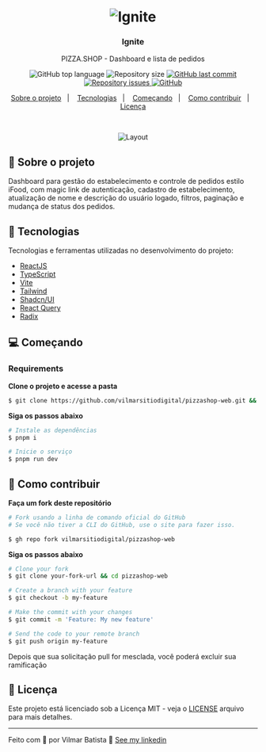 <h1 align="center">
  <img alt="Ignite" src="https://res.cloudinary.com/vilmarbatista/image/upload/v1623856822/Development/Ignite/ignite-reactjs_kzqdhj.png" />
</h1>

<h3 align="center">
  Ignite
</h3>

<p align="center">PIZZA.SHOP - Dashboard e lista de pedidos</p>

<p align="center">
  <img alt="GitHub top language" src="https://img.shields.io/github/languages/top/vilmarsitiodigital/pizzashop-web?color=dc2627">

  <img alt="Repository size" src="https://img.shields.io/github/repo-size/vilmarsitiodigital/pizzashop-web?color=dc2627">

  <a href="https://github.com/vilmarsitiodigital/pizzashop-web/commits/main">
    <img alt="GitHub last commit" src="https://img.shields.io/github/last-commit/vilmarsitiodigital/pizzashop-web?color=dc2627">
  </a>

  <a href="https://github.com/vilmarsitiodigital/pizzashop-web/issues">
    <img alt="Repository issues" src="https://img.shields.io/github/issues/vilmarsitiodigital/pizzashop-web?color=dc2627">
  </a>

  <a href="https://github.com/vilmarsitiodigital/pizzashop-web/blob/main/LICENSE">
    <img alt="GitHub" src="https://img.shields.io/github/license/vilmarsitiodigital/pizzashop-web?color=dc2627">
  </a>
</p>

<p align="center">
  <a href="#-about-the-project">Sobre o projeto</a>&nbsp;&nbsp;&nbsp;|&nbsp;&nbsp;&nbsp;
  <a href="#-technologies">Tecnologias</a>&nbsp;&nbsp;&nbsp;|&nbsp;&nbsp;&nbsp;
  <a href="#-getting-started">Começando</a>&nbsp;&nbsp;&nbsp;|&nbsp;&nbsp;&nbsp;
  <a href="#-how-to-contribute">Como contribuir</a>&nbsp;&nbsp;&nbsp;|&nbsp;&nbsp;&nbsp;
  <a href="#-license">Licença</a>
</p>

</br>

<p align="center">
  <img alt="Layout" src="https://res.cloudinary.com/vilmarbatista/image/upload/c_scale,w_980/Development/Ignite/iri4ipev0sl5m4qisco6.jpg">
</p>

## 📆 Sobre o projeto

Dashboard para gestão do estabelecimento e controle de pedidos estilo iFood, com magic link de autenticação, cadastro de estabelecimento, atualização de nome e descrição do usuário logado, filtros, paginação e mudança de status dos pedidos.
<br />

## 🚀 Tecnologias

Tecnologias e ferramentas utilizadas no desenvolvimento do projeto:

- [ReactJS](https://reactjs.org/)
- [TypeScript](https://www.typescriptlang.org/)
- [Vite](https://vitejs.dev/)
- [Tailwind](https://tailwindcss.com/)
- [Shadcn/UI](https://ui.shadcn.com/)
- [React Query](https://tanstack.com/query/latest/)
- [Radix](https://www.radix-ui.com/)

## 💻 Começando

### Requirements

**Clone o projeto e acesse a pasta**

```bash
$ git clone https://github.com/vilmarsitiodigital/pizzashop-web.git && cd pizzashop-web
```

**Siga os passos abaixo**

```bash
# Instale as dependências
$ pnpm i

# Inicie o serviço
$ pnpm run dev
```

## 🤔 Como contribuir

**Faça um fork deste repositório**

```bash
# Fork usando a linha de comando oficial do GitHub
# Se você não tiver a CLI do GitHub, use o site para fazer isso.

$ gh repo fork vilmarsitiodigital/pizzashop-web
```

**Siga os passos abaixo**

```bash
# Clone your fork
$ git clone your-fork-url && cd pizzashop-web

# Create a branch with your feature
$ git checkout -b my-feature

# Make the commit with your changes
$ git commit -m 'Feature: My new feature'

# Send the code to your remote branch
$ git push origin my-feature
```

Depois que sua solicitação pull for mesclada, você poderá excluir sua ramificação

## 📝 Licença

Este projeto está licenciado sob a Licença MIT - veja o [LICENSE](LICENSE) arquivo para mais detalhes.

---

Feito com 💚 por Vilmar Batista 👋 [See my linkedin](https://www.linkedin.com/in/vilmarbatista/)
